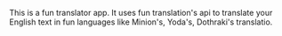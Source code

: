 This is a fun translator app. It uses fun translation's api to translate your English text in fun languages like Minion's, Yoda's, Dothraki's translatio.
